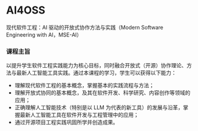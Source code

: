# AI4OSS
现代软件工程：AI 驱动的开放式协作方法与实践（Modern Software Engineering with AI，MSE-AI）

### 课程主旨

以提升学生软件工程实践能力为核心目标，同时融合开放式（开源）协作理论、方法与最新人工智能工具实践。通过本课程的学习，学生可以获得以下能力：
- 理解现代软件工程的基本概念，掌握基本的实践流程与方法；
- 理解开放式协同的基本概念，及其在软件开发、科学研究、内容创作等领域的应用；
- 正确理解人工智能技术（特别是以 LLM 为代表的新工具）的发展与沿革，掌握最新人工智能工具在软件开发与工程管理中的应用；
- 通过开源项目工程实践巩固所学并创造成果。
